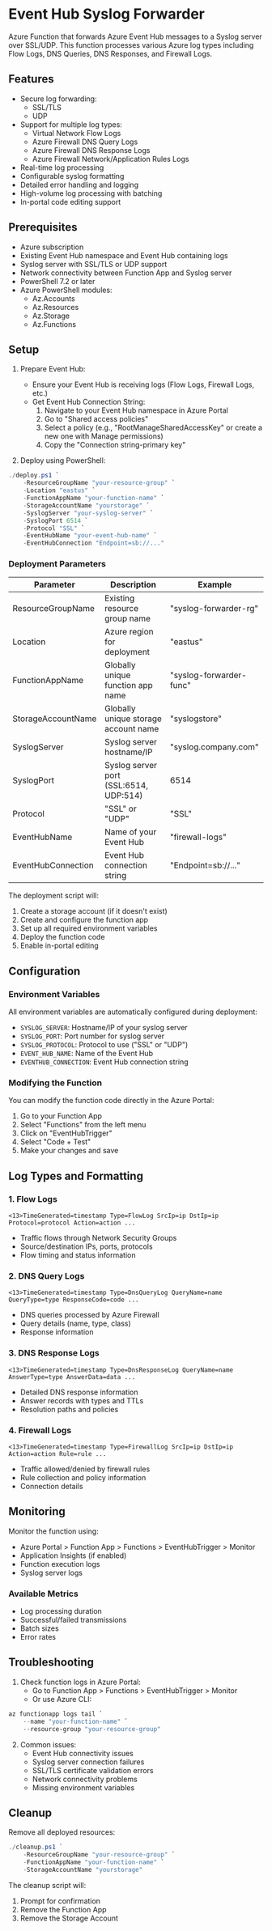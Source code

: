 # Event Hub Syslog Forwarder

Azure Function that forwards Azure Event Hub messages to a Syslog server over SSL/UDP. This function processes various Azure log types including Flow Logs, DNS Queries, DNS Responses, and Firewall Logs.

## Features

- Secure log forwarding:
  - SSL/TLS
  - UDP
- Support for multiple log types:
  - Virtual Network Flow Logs
  - Azure Firewall DNS Query Logs
  - Azure Firewall DNS Response Logs
  - Azure Firewall Network/Application Rules Logs
- Real-time log processing
- Configurable syslog formatting
- Detailed error handling and logging
- High-volume log processing with batching
- In-portal code editing support

## Prerequisites

- Azure subscription
- Existing Event Hub namespace and Event Hub containing logs
- Syslog server with SSL/TLS or UDP support
- Network connectivity between Function App and Syslog server
- PowerShell 7.2 or later
- Azure PowerShell modules:
  - Az.Accounts
  - Az.Resources
  - Az.Storage
  - Az.Functions

## Setup

1. Prepare Event Hub:
   - Ensure your Event Hub is receiving logs (Flow Logs, Firewall Logs, etc.)
   - Get Event Hub Connection String:
     1. Navigate to your Event Hub namespace in Azure Portal
     2. Go to "Shared access policies"
     3. Select a policy (e.g., "RootManageSharedAccessKey" or create a new one with Manage permissions)
     4. Copy the "Connection string-primary key"

2. Deploy using PowerShell:
```powershell
./deploy.ps1 `
    -ResourceGroupName "your-resource-group" `
    -Location "eastus" `
    -FunctionAppName "your-function-name" `
    -StorageAccountName "yourstorage" `
    -SyslogServer "your-syslog-server" `
    -SyslogPort 6514 `
    -Protocol "SSL" `
    -EventHubName "your-event-hub-name" `
    -EventHubConnection "Endpoint=sb://..."
```

### Deployment Parameters

| Parameter | Description | Example |
|-----------|-------------|---------|
| ResourceGroupName | Existing resource group name | "syslog-forwarder-rg" |
| Location | Azure region for deployment | "eastus" |
| FunctionAppName | Globally unique function app name | "syslog-forwarder-func" |
| StorageAccountName | Globally unique storage account name | "syslogstore" |
| SyslogServer | Syslog server hostname/IP | "syslog.company.com" |
| SyslogPort | Syslog server port (SSL:6514, UDP:514) | 6514 |
| Protocol | "SSL" or "UDP" | "SSL" |
| EventHubName | Name of your Event Hub | "firewall-logs" |
| EventHubConnection | Event Hub connection string | "Endpoint=sb://..." |

The deployment script will:
1. Create a storage account (if it doesn't exist)
2. Create and configure the function app
3. Set up all required environment variables
4. Deploy the function code
5. Enable in-portal editing

## Configuration

### Environment Variables
All environment variables are automatically configured during deployment:
- `SYSLOG_SERVER`: Hostname/IP of your syslog server
- `SYSLOG_PORT`: Port number for syslog server
- `SYSLOG_PROTOCOL`: Protocol to use ("SSL" or "UDP")
- `EVENT_HUB_NAME`: Name of the Event Hub
- `EVENTHUB_CONNECTION`: Event Hub connection string

### Modifying the Function

You can modify the function code directly in the Azure Portal:
1. Go to your Function App
2. Select "Functions" from the left menu
3. Click on "EventHubTrigger"
4. Select "Code + Test"
5. Make your changes and save

## Log Types and Formatting

### 1. Flow Logs
```
<13>TimeGenerated=timestamp Type=FlowLog SrcIp=ip DstIp=ip Protocol=protocol Action=action ...
```
- Traffic flows through Network Security Groups
- Source/destination IPs, ports, protocols
- Flow timing and status information

### 2. DNS Query Logs
```
<13>TimeGenerated=timestamp Type=DnsQueryLog QueryName=name QueryType=type ResponseCode=code ...
```
- DNS queries processed by Azure Firewall
- Query details (name, type, class)
- Response information

### 3. DNS Response Logs
```
<13>TimeGenerated=timestamp Type=DnsResponseLog QueryName=name AnswerType=type AnswerData=data ...
```
- Detailed DNS response information
- Answer records with types and TTLs
- Resolution paths and policies

### 4. Firewall Logs
```
<13>TimeGenerated=timestamp Type=FirewallLog SrcIp=ip DstIp=ip Action=action Rule=rule ...
```
- Traffic allowed/denied by firewall rules
- Rule collection and policy information
- Connection details

## Monitoring

Monitor the function using:
- Azure Portal > Function App > Functions > EventHubTrigger > Monitor
- Application Insights (if enabled)
- Function execution logs
- Syslog server logs

### Available Metrics
- Log processing duration
- Successful/failed transmissions
- Batch sizes
- Error rates

## Troubleshooting

1. Check function logs in Azure Portal:
   - Go to Function App > Functions > EventHubTrigger > Monitor
   - Or use Azure CLI:
```powershell
az functionapp logs tail `
    --name "your-function-name" `
    --resource-group "your-resource-group"
```

2. Common issues:
   - Event Hub connectivity issues
   - Syslog server connection failures
   - SSL/TLS certificate validation errors
   - Network connectivity problems
   - Missing environment variables

## Cleanup

Remove all deployed resources:
```powershell
./cleanup.ps1 `
    -ResourceGroupName "your-resource-group" `
    -FunctionAppName "your-function-name" `
    -StorageAccountName "yourstorage"
```

The cleanup script will:
1. Prompt for confirmation
2. Remove the Function App
3. Remove the Storage Account 